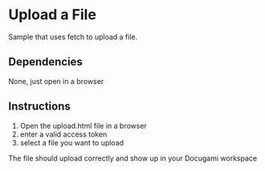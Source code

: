 # Upload a File

Sample that uses fetch to upload a file. 

## Dependencies
None, just open in a browser

## Instructions
1. Open the upload.html file in a browser
2. enter a valid access token
3. select a file you want to upload

The file should upload correctly and show up in your Docugami workspace